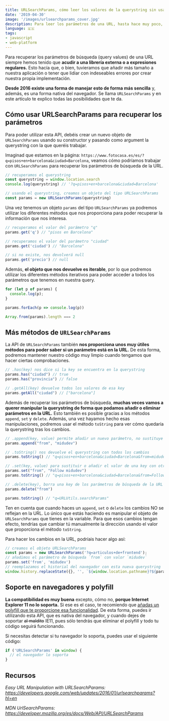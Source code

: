 ```yaml
---
title: URLSearchParams, cómo leer los valores de la querystring sin usar Regex
date: '2019-04-30'
image: '/images/urlsearchparams_cover.jpg'
description: Para leer los parámetros de una URL, hasta hace muy poco, teníamos que usar siempre expresiones regulares. Usando URLSearchParams esto deja de ser necesario y nos proporciona una forma sencilla de manipular esos datos.
language: 🇪🇸
tags:
- javascript
- web-platform
---
```


Para recuperar los parámetros de búsqueda (query values) de una URL siempre hemos tenido que **acudir a una librería externa o a expresiones regulares.** Esto hacía que, o bien, tuvieramos que añadir más tamaño a nuestra aplicación o tener que lidiar con indeseables errores por crear nuestra propia implementación.

**Desde 2016 existe una forma de manejar esto de forma más sencilla** y, además, es una forma nativa del navegador. Se llama `URLSearchParams` y en este artículo te explico todas las posibilidades que te da.

## Cómo usar URLSearchParams para recuperar los parámetros

Para poder utilizar esta API, debéis crear un nuevo objeto de `URLSearchParams` usando su constructor y pasando como argument la querystring con la que queréis trabajar.

Imaginad que estamos en la página: `https://www.fotocasa.es/es/?q=pisos+en+barcelona&ciudad=Barcelona`, veamos cómo podríamos trabajar con `URLSearchParams` para recuperar los parámetros de búsqueda de la URL.

```javascript
// recuperamos el querystring
const querystring = window.location.search
console.log(querystring) // '?q=pisos+en+barcelona&ciudad=Barcelona'

// usando el querystring, creamos un objeto del tipo URLSearchParams
const params = new URLSearchParams(querystring)
```

Una vez tenemos un objeto `params` del tipo `URLSearchParams` ya podremos utilizar los diferentes métodos que nos proporciona para poder recuperar la información que nos interesa.

```javascript
// recuperamos el valor del parámetro "q"
params.get('q') // "pisos en Barcelona"

// recuperamos el valor del parámetro "ciudad"
params.get('ciudad') // "Barcelona"

// si no existe, nos devolverá null
params.get('precio') // null
```

Además, **el objeto que nos devuelve es iterable**, por lo que podremos utilizar los diferentes métodos iterativos para poder acceder a todos los parámetros que tenemos en nuestra query.

```javascript
for (let p of params) {
  console.log(p);
}

params.forEach(p => console.log(p))

Array.from(params).length === 2
```

## Más métodos de `URLSearchParams`

La API de `URLSearchParams` también **nos proporciona unos muy útiles métodos para poder saber si un parámetro está en la URL.** De esta forma, podremos mantener nuestro código muy limpio cuando tengamos que hacer ciertas comprobaciones.

```javascript
// .has(key) nos dice si la key se encuentra en la querystring
params.has("ciudad") // true
params.has("provincia") // false

// .getAll(key) devuelve todos los valores de esa key
params.getAll("ciudad") // ["barcelona"]
```

Además de recuperar los parámetros de búsqueda, **muchas veces vamos a querer manipular la querystring de forma que podamos añadir o eliminar parámetros en la URL.** Esto también es posible gracias a los métodos `append`, `set` y `delete`. Además, una vez hayamos hecho esas manipulaciones, podremos usar el método `toString` para ver cómo quedaría la querystring tras los cambios.

```javascript
// .append(key, value) permite añadir un nuevo parámetro, no sustituye al anterior
params.append("from", "midudev")

// .toString() nos devuelve el querystring con todos los cambios
params.toString() // "q=pisos+en+barcelona&ciudad=Barcelona&from=midudev"

// .set(key, value) para sustituir o añadir el valor de una key con otro valor
params.set("from", "Follow midudev")
params.toString() // "q=pisos+en+barcelona&ciudad=Barcelona&from=Follow+midudev"

// .delete(key), borra una key de los parámetros de búsqueda de la URL
params.delete("from")

params.toString() // "q=URLUtils.searchParams"
```

Ten en cuenta que cuando haces un `append`, `set` o `delete` los cambios NO se reflejan en la URL. Lo único que estás haciendo es manipular el objeto de `URLSearchParams` que tienes en la variable. Para que esos cambios tengan efecto, tendrías que cambiar tú manualmente la dirección usando el valor que proporciona el método `toString`.

Para hacer los cambios en la URL, podríais hacer algo así:
```javascript
// creamos el objeto URLSearchParams
const params = new URLSearchParams('?q=articulos+de+frontend');
// añadimos el parámetro de búsqueda `from` con valor `midudev`
params.set('from', 'midudev')
// reemplazamos el historial del navegador con esta nueva querystring
window.history.replaceState({}, '', `${window.location.pathname}?${params}`)
```

## Soporte en navegadores y polyfill

**La compatibilidad es muy buena** excepto, cómo no, **porque Internet Explorer 11 no lo soporta.** Si ese es el caso, te recomiendo que [añadas un polyfill que te proporcione esa funcionalidad](https://www.npmjs.com/package/url-search-params-polyfill). De esta forma, puedes ir utilizando esta API, que es nativa del navegador, y cuando dejes de soportar ~~al maldito~~ IE11, pues sólo tendrás que eliminar el polyfill y todo tu código seguirá funcionando.

Si necesitas detectar si tu navegador lo soporta, puedes usar el siguiente código:
```javascript
if ('URLSearchParams' in window) {
  // el navegador lo soporta
}
```

## Recursos
*Easy URL Manipulation with URLSearchParams: https://developers.google.com/web/updates/2016/01/urlsearchparams?hl=en*

*MDN UrlSearchParams: https://developer.mozilla.org/es/docs/Web/API/URLSearchParams*

